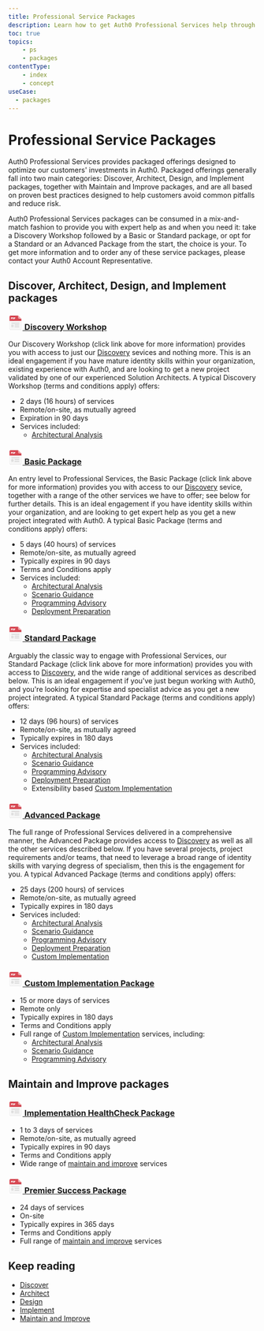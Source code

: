 ```yaml
---
title: Professional Service Packages
description: Learn how to get Auth0 Professional Services help through one of our many packaged offerings
toc: true
topics:
    - ps
    - packages
contentType: 
    - index
    - concept
useCase:
  - packages
---
```

# Professional Service Packages

Auth0 Professional Services provides packaged offerings designed to optimize our customers' investments in Auth0. Packaged offerings generally fall into two main categories: Discover, Architect, Design, and Implement packages, together with Maintain and Improve packages, and are all based on proven best practices designed to help customers avoid common pitfalls and reduce risk. 

Auth0 Professional Services packages can be consumed in a mix-and-match fashion to provide you with expert help as and when you need it: take a Discovery Workshop followed by a Basic or Standard package, or opt for a Standard or an Advanced Package from the start, the choice is your. To get more information and to order any of these service packages, please contact your Auth0 Account Representative.

## Discover, Architect, Design, and Implement packages

<h3 class="anchor-heading">
	<span class="anchor"><i class="icon icon-budicon-345"></i></span>
	<a data-trackOutbound href="/media/articles/services/Auth0-Services-Discovery-Workshop.pdf">
		<img src="/media/articles/services/file_type_icons-04.png" alt="">&nbsp;Discovery Workshop</a>
</h3>

Our Discovery Workshop (click link above for more information) provides you with access to just our [Discovery](services/discover) sevices and nothing more. This is an ideal engagement if you have mature identity skills within your organization, existing experience with Auth0, and are looking to get a new project validated by one of our experienced Solution Architects. A typical Discovery Workshop (terms and conditions apply) offers: 

* 2 days (16 hours) of services
* Remote/on-site, as mutually agreed
* Expiration in 90 days
* Services included:
  * [Architectural Analysis](/services/architect#architectural-analysis)

<h3 class="anchor-heading">
	<span class="anchor"><i class="icon icon-budicon-345"></i></span>
	<a data-trackOutbound href="/media/articles/services/Auth0-Services-Basic.pdf">
		<img src="/media/articles/services/file_type_icons-04.png" alt="">&nbsp;Basic Package</a>
</h3>

An entry level to Professional Services, the Basic Package (click link above for more information) provides you with access to our [Discovery](services/discover) sevice, together with a range of the other services we have to offer; see below for further details. This is an ideal engagement if you have identity skills within your organization, and are looking to get expert help as you get a new project integrated with Auth0. A typical Basic Package (terms and conditions apply) offers: 

* 5 days (40 hours) of services
* Remote/on-site, as mutually agreed
* Typically expires in 90 days
* Terms and Conditions apply
* Services included:
  * [Architectural Analysis](/services/architect#architectural-analysis)
  * [Scenario Guidance](/services/design#scenario-guidance)
  * [Programming Advisory](/services/implement#programming-advisory)
  * [Deployment Preparation](/services/implement#deployment-preparation)

<h3 class="anchor-heading">
	<span class="anchor"><i class="icon icon-budicon-345"></i></span>
	<a data-trackOutbound href="/media/articles/services/Auth0-Services-Standard.pdf">
		<img src="/media/articles/services/file_type_icons-04.png" alt="">&nbsp;Standard Package</a>
</h3>

Arguably the classic way to engage with Professional Services, our Standard Package (click link above for more information) provides you with access to [Discovery](services/discover), and the wide range of additional services as described below. This is an ideal engagement if you've just begun working with Auth0, and you're looking for expertise and specialist advice as you get a new project integrated. A typical Standard Package (terms and conditions apply) offers: 

* 12 days (96 hours) of services
* Remote/on-site, as mutually agreed
* Typically expires in 180 days
* Services included:
  * [Architectural Analysis](/services/architect#architectural-analysis)
  * [Scenario Guidance](/services/design#scenario-guidance)
  * [Programming Advisory](/services/implement#programming-advisory)
  * [Deployment Preparation](/services/implement#deployment-preparation)
  * Extensibility based [Custom Implementation](/services/implement#custom-implementation)

<h3 class="anchor-heading">
	<span class="anchor"><i class="icon icon-budicon-345"></i></span>
	<a data-trackOutbound href="/media/articles/services/Auth0-Services-Advanced.pdf">
		<img src="/media/articles/services/file_type_icons-04.png" alt="">&nbsp;Advanced Package</a>
</h3>

The full range of Professional Services delivered in a comprehensive manner, the Advanced Package provides access to [Discovery](services/discover) as well as all the other services described below. If you have several projects, project requirements and/or teams, that need to leverage a broad range of identity skills with varying degress of specialism, then this is the engagement for you. A typical Advanced Package (terms and conditions apply) offers: 

* 25 days (200 hours) of services
* Remote/on-site, as mutually agreed
* Typically expires in 180 days
* Services included:
  * [Architectural Analysis](/services/architect#architectural-analysis)
  * [Scenario Guidance](/services/design#scenario-guidance)
  * [Programming Advisory](/services/implement#programming-advisory)
  * [Deployment Preparation](/services/implement#deployment-preparation)
  * [Custom Implementation](/services/implement#custom-implementation)

<h3 class="anchor-heading">
	<span class="anchor"><i class="icon icon-budicon-345"></i></span>
	<a data-trackOutbound href="/media/articles/services/Auth0-Services-Custom-Implementation.pdf">
		<img src="/media/articles/services/file_type_icons-04.png" alt="">&nbsp;Custom Implementation Package</a>
</h3>

* 15 or more days of services
* Remote only
* Typically expires in 180 days
* Terms and Conditions apply
* Full range of [Custom Implementation](/services/implement#custom-implementation) services, including:
  * [Architectural Analysis](/services/architect#architectural-analysis)
  * [Scenario Guidance](/services/design#scenario-guidance)
  * [Programming Advisory](/services/implement#programming-advisory)
  
## Maintain and Improve packages

<h3 class="anchor-heading">
	<span class="anchor"><i class="icon icon-budicon-345"></i></span>
	<a data-trackOutbound href="/media/articles/services/Auth0-Services-HealthCheck.pdf">
		<img src="/media/articles/services/file_type_icons-04.png" alt="">&nbsp;Implementation HealthCheck Package</a>
</h3>

* 1 to 3 days of services
* Remote/on-site, as mutually agreed
* Typically expires in 90 days
* Terms and Conditions apply
* Wide range of [maintain and improve](/services/maintain-and-improve) services
 

<h3 class="anchor-heading">
	<span class="anchor"><i class="icon icon-budicon-345"></i></span>
	<a data-trackOutbound href="/media/articles/services/Auth0-Services-Premier-Success.pdf">
		<img src="/media/articles/services/file_type_icons-04.png" alt="">&nbsp;Premier Success Package</a>
</h3>

* 24 days of services
* On-site
* Typically expires in 365 days
* Terms and Conditions apply
* Full range of [maintain and improve](/services/maintain-and-improve) services


## Keep reading

* [Discover](/services/discover)
* [Architect](/services/architect)
* [Design](/services/design)
* [Implement](/services/implement)
* [Maintain and Improve](/services/maintain-and-improve)
